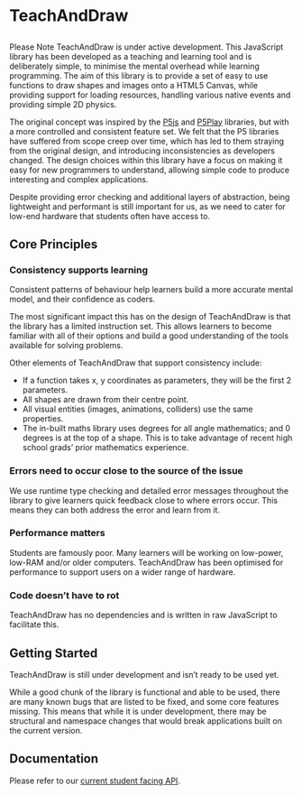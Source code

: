 # TeachAndDraw
##
Please Note TeachAndDraw is under active development.
This JavaScript library has been developed as a teaching and learning tool and is deliberately simple, to minimise the mental overhead while learning programming. The aim of this library is to provide a set of easy to use functions to draw shapes and images onto a HTML5 Canvas, while providing support for loading resources, handling various native events and providing simple 2D physics.

The original concept was inspired by the [P5js](https://p5js.org/) and [P5Play](https://p5play.org/) libraries, but with a more controlled and consistent feature set. We felt that the P5 libraries have suffered from scope creep over time, which has led to them straying from the original design, and introducing inconsistencies as developers changed. The design choices within this library have a focus on making it easy for new programmers to understand, allowing simple code to produce interesting and complex applications.

Despite providing error checking and additional layers of abstraction, being lightweight and performant is still important for us, as we need to cater for low-end hardware that students often have access to. 

## Core Principles
### Consistency supports learning
Consistent patterns of behaviour help learners build a more accurate mental model, and their confidence as coders.

The most significant impact this has on the design of TeachAndDraw is that the library has a limited instruction set. This allows learners to become familiar with all of their options and build a good understanding of the tools available for solving problems.

Other elements of TeachAndDraw that support consistency include:

- If a function takes x, y coordinates as parameters, they will be the first 2 parameters.
- All shapes are drawn from their centre point.
- All visual entities (images, animations, colliders) use the same properties.
- The in-built maths library uses degrees for all angle mathematics; and 0 degrees is at the top of a shape. This is to take advantage of recent high school grads’ prior mathematics experience.

### Errors need to occur close to the source of the issue
We use runtime type checking and detailed error messages throughout the library to give learners quick feedback close to where errors occur. This means they can both address the error and learn from it.

### Performance matters
Students are famously poor. Many learners will be working on low-power, low-RAM and/or older computers. TeachAndDraw has been optimised for performance to support users on a wider range of hardware.

### Code doesn’t have to rot
TeachAndDraw has no dependencies and is written in raw JavaScript to facilitate this. 

## Getting Started
TeachAndDraw is still under development and isn’t ready to be used yet. 

While a good chunk of the library is functional and able to be used, there are many known bugs that are listed to be fixed, and some core features missing. This means that while it is under development, there may be structural and namespace changes that would break applications built on the current version.

## Documentation
Please refer to our [current student facing API](https://learntad.com/).
